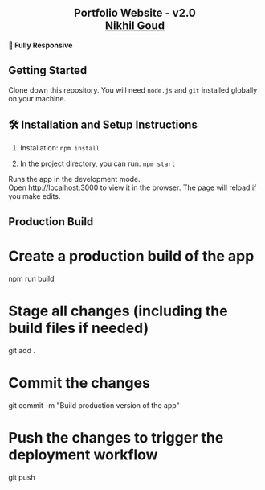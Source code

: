 <h2 align="center">
  Portfolio Website - v2.0<br/>
  <a href="https://soumyajit.vercel.app/" target="_blank">Nikhil Goud</a>
</h2>

**📱 Fully Responsive**

## Getting Started

Clone down this repository. You will need `node.js` and `git` installed globally on your machine.

## 🛠 Installation and Setup Instructions

1. Installation: `npm install`

2. In the project directory, you can run: `npm start`

Runs the app in the development mode.\
Open [http://localhost:3000](http://localhost:3000) to view it in the browser.
The page will reload if you make edits.


## Production Build

# Create a production build of the app
npm run build

# Stage all changes (including the build files if needed)
git add .

# Commit the changes
git commit -m "Build production version of the app"

# Push the changes to trigger the deployment workflow
git push
